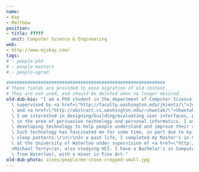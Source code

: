 ```yaml
---
name:
- Kay
- Matthew
position:
- title: ?????
  unit: Computer Science & Engineering
web:
- http://www.mjskay.com/
tags:
# - people-phd
# - people-masters
# - people-ugrad

############################################################
# These fields are provided to ease migration of old content.
# They are not used, and should be deleted when no longer desired.
old-dub-bio: "I am a PhD student in the department of Computer Science & Engineering\
  \ supervised by <a href=\"http://faculty.washington.edu/jkientz/\">Julie Kientz</a>\
  \ and <a href=\"http://abstract.cs.washington.edu/~shwetak/\">Shwetak Patel</a>.\
  \ I am interested in designing/building/evaluating user interfaces, particularly\
  \ in the area of persuasive technology and personal informatics. I am currently\
  \ developing technology to help people understand and improve their sleep habits.\
  \ Such technology has fascinated me for some time, in part due to my own erratic\
  \ sleep patterns.\r\n\r\nIn a past life, I completed my Master's in Computer Science\
  \ at the University of Waterloo under supervision of <a href=\"http://hci.uwaterloo.ca/faculty/mterry/\"\
  >Michael Terry</a>, also studying HCI. I have a Bachelor's in Computer Science (also\
  \ from Waterloo), with a minor in Fine Art."
old-dub-photo: icons/people/me-stone-cropped-small.jpg
---
```

